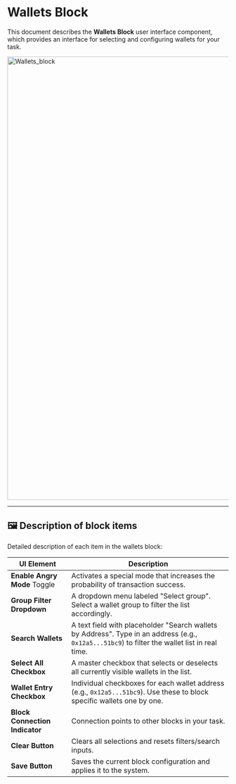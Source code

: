 # Wallets Block

This document describes the **Wallets Block** user interface component, which provides an interface for selecting and configuring wallets for your task.

<img width="1007" alt="Wallets_block" src="https://github.com/user-attachments/assets/1d02f2dd-f83b-4da7-936b-6370df7ad8b7" />

--- 

## 🖼 Description of block items

Detailed description of each item in the wallets block:

| UI Element                      | Description                                                                                                                                          |
|---------------------------------|------------------------------------------------------------------------------------------------------------------------------------------------------|
| **Enable Angry Mode** Toggle    | Activates a special mode that increases the probability of transaction success.                                       |
| **Group Filter Dropdown**       | A dropdown menu labeled "Select group". Select a wallet group to filter the list accordingly.                                                        |
| **Search Wallets**                | A text field with placeholder "Search wallets by Address". Type in an address (e.g., `0x12a5...51bc9`) to filter the wallet list in real time.       |
| **Select All Checkbox**         | A master checkbox that selects or deselects all currently visible wallets in the list.                                                               |
| **Wallet Entry Checkbox**       | Individual checkboxes for each wallet address (e.g., `0x12a5...51bc9`). Use these to block specific wallets one by one.                             |
| **Block Connection Indicator**  | Connection points to other blocks in your task.                             |
| **Clear Button**                | Clears all selections and resets filters/search inputs.                                                                                              |
| **Save Button**                 | Saves the current block configuration and applies it to the system.                                                                                  |
